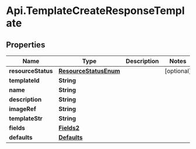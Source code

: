 # Api.TemplateCreateResponseTemplate

## Properties

Name | Type | Description | Notes
------------ | ------------- | ------------- | -------------
**resourceStatus** | [**ResourceStatusEnum**](ResourceStatusEnum.md) |  | [optional] 
**templateId** | **String** |  | 
**name** | **String** |  | 
**description** | **String** |  | 
**imageRef** | **String** |  | 
**templateStr** | **String** |  | 
**fields** | [**Fields2**](Fields2.md) |  | 
**defaults** | [**Defaults**](Defaults.md) |  | 


